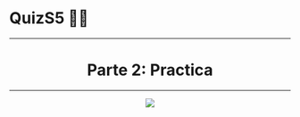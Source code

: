 # QuizS5 👨‍💻
***

<h1 align="center">Parte 2: Practica</h1>

***

<p align="center">
  <img src="https://user-images.githubusercontent.com/112618198/200998261-18ce8c49-00d8-4fed-b682-2ad7de9a0533.png">
</p>
